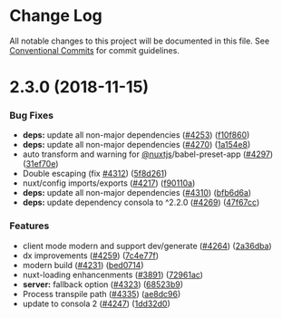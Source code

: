 # Change Log

All notable changes to this project will be documented in this file.
See [Conventional Commits](https://conventionalcommits.org) for commit guidelines.

# 2.3.0 (2018-11-15)


### Bug Fixes

* **deps:** update all non-major dependencies ([#4253](https://github.com/nuxt/nuxt.js/issues/4253)) ([f10f860](https://github.com/nuxt/nuxt.js/commit/f10f860))
* **deps:** update all non-major dependencies ([#4270](https://github.com/nuxt/nuxt.js/issues/4270)) ([1a154e8](https://github.com/nuxt/nuxt.js/commit/1a154e8))
* auto transform and warning for [@nuxtjs](https://github.com/nuxtjs)/babel-preset-app ([#4297](https://github.com/nuxt/nuxt.js/issues/4297)) ([31ef70e](https://github.com/nuxt/nuxt.js/commit/31ef70e))
* Double escaping (fix [#4312](https://github.com/nuxt/nuxt.js/issues/4312)) ([5f8d261](https://github.com/nuxt/nuxt.js/commit/5f8d261))
* nuxt/config imports/exports ([#4217](https://github.com/nuxt/nuxt.js/issues/4217)) ([f90110a](https://github.com/nuxt/nuxt.js/commit/f90110a))
* **deps:** update all non-major dependencies ([#4310](https://github.com/nuxt/nuxt.js/issues/4310)) ([bfb6d6a](https://github.com/nuxt/nuxt.js/commit/bfb6d6a))
* **deps:** update dependency consola to ^2.2.0 ([#4269](https://github.com/nuxt/nuxt.js/issues/4269)) ([47f67cc](https://github.com/nuxt/nuxt.js/commit/47f67cc))


### Features

* client mode modern and support dev/generate ([#4264](https://github.com/nuxt/nuxt.js/issues/4264)) ([2a36dba](https://github.com/nuxt/nuxt.js/commit/2a36dba))
* dx improvements ([#4259](https://github.com/nuxt/nuxt.js/issues/4259)) ([7c4e77f](https://github.com/nuxt/nuxt.js/commit/7c4e77f))
* modern build ([#4231](https://github.com/nuxt/nuxt.js/issues/4231)) ([bed0714](https://github.com/nuxt/nuxt.js/commit/bed0714))
* nuxt-loading enhancenments ([#3891](https://github.com/nuxt/nuxt.js/issues/3891)) ([72961ac](https://github.com/nuxt/nuxt.js/commit/72961ac))
* **server:** fallback option ([#4323](https://github.com/nuxt/nuxt.js/issues/4323)) ([68523b9](https://github.com/nuxt/nuxt.js/commit/68523b9))
* Process transpile path ([#4335](https://github.com/nuxt/nuxt.js/issues/4335)) ([ae8dc96](https://github.com/nuxt/nuxt.js/commit/ae8dc96))
* update to consola 2 ([#4247](https://github.com/nuxt/nuxt.js/issues/4247)) ([1dd32d0](https://github.com/nuxt/nuxt.js/commit/1dd32d0))
